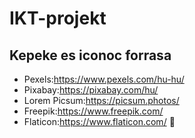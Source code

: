 # IKT-projekt
 ## Kepeke es iconoc forrasa

- Pexels:https://www.pexels.com/hu-hu/
- Pixabay:https://pixabay.com/hu/
- Lorem Picsum:https://picsum.photos/
- Freepik:https://www.freepik.com/
- Flaticon:https://www.flaticon.com/
:tada: